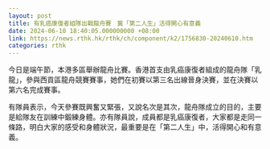 ```yaml
---
layout: post
title: 有乳癌康復者組隊出戰龍舟賽　冀「第二人生」活得開心有意義
date: 2024-06-10 18:40:05.000000000 +08:00
link: https://news.rthk.hk/rthk/ch/component/k2/1756830-20240610.htm
categories: rthk
---
```


今日是端午節，本港多區舉辦龍舟比賽。香港首支由乳癌康復者組成的龍舟隊「乳龍」，參與西貢區龍舟競賽賽事，她們在初賽以第三名出線晉身決賽，並在決賽以第六名完成賽事。

有隊員表示，今天參賽既興奮又緊張，又說名次是其次，龍舟隊成立的目的，主要是給隊友在訓練中鍛練身體。亦有隊員說，成員都是乳癌康復者，大家都是走同一條路，明白大家的感受和身體狀況，最重要是在「第二人生」中，活得開心和有意義。
